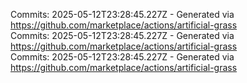 Commits: 2025-05-12T23:28:45.227Z - Generated via https://github.com/marketplace/actions/artificial-grass
<br>
Commits: 2025-05-12T23:28:45.227Z - Generated via https://github.com/marketplace/actions/artificial-grass
<br>
Commits: 2025-05-12T23:28:45.227Z - Generated via https://github.com/marketplace/actions/artificial-grass
<br>
